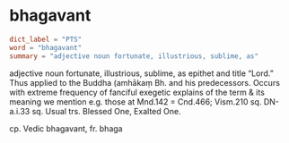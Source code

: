 # bhagavant

``` toml
dict_label = "PTS"
word = "bhagavant"
summary = "adjective noun fortunate, illustrious, sublime, as"
```

adjective noun fortunate, illustrious, sublime, as epithet and title “Lord.” Thus applied to the Buddha (amhākaṃ Bh. and his predecessors. Occurs with extreme frequency of fanciful exegetic explains of the term & its meaning we mention e.g. those at Mnd.142 = Cnd.466; Vism.210 sq. DN\-a.i.33 sq. Usual trs. Blessed One, Exalted One.

cp. Vedic bhagavant, fr. bhaga

